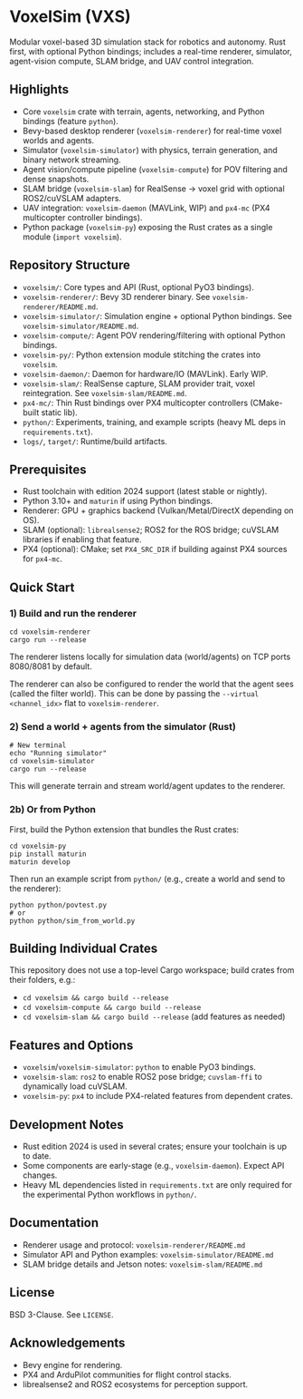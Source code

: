 # VoxelSim (VXS)

Modular voxel-based 3D simulation stack for robotics and autonomy. Rust first, with optional Python bindings; includes a real-time renderer, simulator, agent-vision compute, SLAM bridge, and UAV control integration.

## Highlights
- Core `voxelsim` crate with terrain, agents, networking, and Python bindings (feature `python`).
- Bevy-based desktop renderer (`voxelsim-renderer`) for real-time voxel worlds and agents.
- Simulator (`voxelsim-simulator`) with physics, terrain generation, and binary network streaming.
- Agent vision/compute pipeline (`voxelsim-compute`) for POV filtering and dense snapshots.
- SLAM bridge (`voxelsim-slam`) for RealSense → voxel grid with optional ROS2/cuVSLAM adapters.
- UAV integration: `voxelsim-daemon` (MAVLink, WIP) and `px4-mc` (PX4 multicopter controller bindings).
- Python package (`voxelsim-py`) exposing the Rust crates as a single module (`import voxelsim`).

## Repository Structure
- `voxelsim/`: Core types and API (Rust, optional PyO3 bindings).
- `voxelsim-renderer/`: Bevy 3D renderer binary. See `voxelsim-renderer/README.md`.
- `voxelsim-simulator/`: Simulation engine + optional Python bindings. See `voxelsim-simulator/README.md`.
- `voxelsim-compute/`: Agent POV rendering/filtering with optional Python bindings.
- `voxelsim-py/`: Python extension module stitching the crates into `voxelsim`.
- `voxelsim-daemon/`: Daemon for hardware/IO (MAVLink). Early WIP.
- `voxelsim-slam/`: RealSense capture, SLAM provider trait, voxel reintegration. See `voxelsim-slam/README.md`.
- `px4-mc/`: Thin Rust bindings over PX4 multicopter controllers (CMake-built static lib).
- `python/`: Experiments, training, and example scripts (heavy ML deps in `requirements.txt`).
- `logs/`, `target/`: Runtime/build artifacts.

## Prerequisites
- Rust toolchain with edition 2024 support (latest stable or nightly).
- Python 3.10+ and `maturin` if using Python bindings.
- Renderer: GPU + graphics backend (Vulkan/Metal/DirectX depending on OS).
- SLAM (optional): `librealsense2`; ROS2 for the ROS bridge; cuVSLAM libraries if enabling that feature.
- PX4 (optional): CMake; set `PX4_SRC_DIR` if building against PX4 sources for `px4-mc`.

## Quick Start

### 1) Build and run the renderer
```
cd voxelsim-renderer
cargo run --release
```
The renderer listens locally for simulation data (world/agents) on TCP ports 8080/8081 by default.

The renderer can also be configured to render the world that the agent sees (called the filter world).
This can be done by passing the `--virtual <channel_idx>` flat to `voxelsim-renderer`.

### 2) Send a world + agents from the simulator (Rust)
```
# New terminal
echo "Running simulator"
cd voxelsim-simulator
cargo run --release
```
This will generate terrain and stream world/agent updates to the renderer.

### 2b) Or from Python
First, build the Python extension that bundles the Rust crates:
```
cd voxelsim-py
pip install maturin
maturin develop
```
Then run an example script from `python/` (e.g., create a world and send to the renderer):
```
python python/povtest.py
# or
python python/sim_from_world.py
```

## Building Individual Crates
This repository does not use a top-level Cargo workspace; build crates from their folders, e.g.:
- `cd voxelsim && cargo build --release`
- `cd voxelsim-compute && cargo build --release`
- `cd voxelsim-slam && cargo build --release` (add features as needed)

## Features and Options
- `voxelsim`/`voxelsim-simulator`: `python` to enable PyO3 bindings.
- `voxelsim-slam`: `ros2` to enable ROS2 pose bridge; `cuvslam-ffi` to dynamically load cuVSLAM.
- `voxelsim-py`: `px4` to include PX4-related features from dependent crates.

## Development Notes
- Rust edition 2024 is used in several crates; ensure your toolchain is up to date.
- Some components are early-stage (e.g., `voxelsim-daemon`). Expect API changes.
- Heavy ML dependencies listed in `requirements.txt` are only required for the experimental Python workflows in `python/`.

## Documentation
- Renderer usage and protocol: `voxelsim-renderer/README.md`
- Simulator API and Python examples: `voxelsim-simulator/README.md`
- SLAM bridge details and Jetson notes: `voxelsim-slam/README.md`

## License
BSD 3-Clause. See `LICENSE`.

## Acknowledgements
- Bevy engine for rendering.
- PX4 and ArduPilot communities for flight control stacks.
- librealsense2 and ROS2 ecosystems for perception support.
